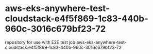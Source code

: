 # aws-eks-anywhere-test-cloudstack-e4f5f869-1c83-440b-960c-3016c679bf23-72
repository for use with E2E test job aws-eks-anywhere-test-cloudstack:e4f5f869-1c83-440b-960c-3016c679bf23-72
